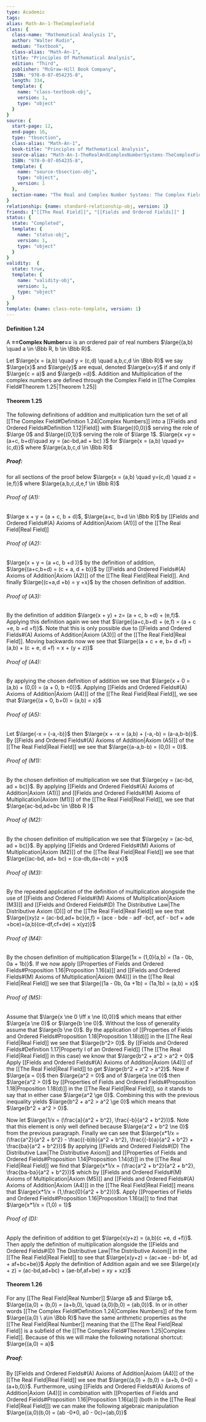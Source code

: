 ```yaml
---
type: Academic
tags:
alias: Math-An-1-TheComplexField
class: {
  class-name: "Mathematical Analysis 1",
  author: "Walter Rudin",
  medium: "Textbook",
  class-alias: "Math-An-1",
  title: "Principles Of Mathematical Analysis",
  edition: "Third",
  publisher: "McGraw-Hill Book Company",
  ISBN: "978-0-07-054235-8",
  length: 334,
  template: {
    name: "class-textbook-obj",
    version: 1,
    type: "object"
  }
}
source: {
  start-page: 12,
  end-page: 16,
  type: "tbsection",
  class-alias: "Math-An-1",
  book-title: "Principles of Mathematical Analysis",
  source-alias: "Math-An-1-TheRealAndComplexNumberSystems-TheComplexField",
  ISBN: "978-0-07-054235-8",
  template: {
    name: "source-tbsection-obj",
    type: "object",
    version: 1
  },
  section-name: "The Real and Complex Number Systems: The Complex Field"
}
relationship: {name: standard-relationship-obj, version: 1}
friends: ["[[The Real Field]]", "[[Fields and Ordered Fields]]" ]
status: {
  state: "Completed",
  template: {
    name: "status-obj",
    version: 1,
    type: "object"
  }
}
validity:  {
  state: true,
  template: {
    name: "validity-obj",
    version: 1,
    type: "object"
  }
}
template: {name: class-note-template, version: 1}
---
```

#### Definition 1.24
A **==Complex Number==** is an ordered pair of real numbers $\large{(a,b) \quad a \in \Bbb R, b \in \Bbb R}$.

Let $\large{x = (a,b) \quad y = (c,d) \quad a,b,c,d \in \Bbb R}$ we say $\large{x}$ and $\large{y}$ are equal, denoted $\large{x=y}$ if and only if $\large{c = a}$ and $\large{b =d}$. Addition and Multiplication of the complex numbers are defined through the Complex Field in [[The Complex Field#Theorem 1.25|Theorem 1.25]]
#### Theorem 1.25
The following definitions of addition and multiplication turn the set of all [[The Complex Field#Definition 1.24|Complex Numbers]] into a [[Fields and Ordered Fields#Definition 1.12|Field]] with $\large{(0,0)}$ serving the role of $\large 0$ and $\large{(0,1)}$ serving the role of $\large 1$. $\large{x +y = (a+c, b+d)\quad xy = (ac-bd,ad + bc) }$ for $\large{x = (a,b) \quad y=(c,d)}$ where $\large{a,b,c,d \in \Bbb R}$

##### Proof:
for all sections of the proof below $\large{x = (a,b) \quad y=(c,d) \quad z = (e,f)}$ where $\large{a,b,c,d,e,f \in \Bbb R}$ 
###### Proof of (A1): 
$\large x + y = (a + c, b + d)$, $\large{a+c, b+d \in \Bbb R}$ by [[Fields and Ordered Fields#(A) Axioms of Addition|Axiom (A1)]] of the [[The Real Field|Real Field]]

###### Proof of (A2):
$\large{x + y = (a +c, b +d )}$ by the definition of addition, $\large{(a+c,b+d) = (c + a, d + b)}$ by [[Fields and Ordered Fields#(A) Axioms of Addition|Axiom (A2)]] of the [[The Real Field|Real Field]]. And finally $\large{(c+a,d +b) = y +x}$ by the chosen definition of addition. 

###### Proof of (A3):
By the definition of addition $\large(x + y) + z= (a + c, b +d) + (e,f)$. Applying this definition again we see that $\large{(a+c,b+d) + (e,f) = (a + c +e, b +d +f)}$. Note that this is only possible due to [[Fields and Ordered Fields#(A) Axioms of Addition|Axiom (A3)]] of the [[The Real Field|Real Field]]. Moving backwards now we see that $\large{(a + c + e, b+ d +f) = (a,b) + (c + e, d +f) = x + (y + z)}$

###### Proof of (A4):
By applying the chosen definition of addition we see that $\large{x + 0 = (a,b) + (0,0) = (a + 0, b +0)}$. Applying [[Fields and Ordered Fields#(A) Axioms of Addition|Axiom (A4)]] of the [[The Real Field|Real Field]], we see that $\large{(a + 0, b+0) = (a,b) = x}$ 

###### Proof of (A5):
Let $\large{-x = (-a,-b)}$ then $\large{x + -x = (a,b) + (-a,-b) = (a-a,b-b)}$. By [[Fields and Ordered Fields#(A) Axioms of Addition|Axiom (A5)]] of the [[The Real Field|Real Field]] we see that $\large{(a-a,b-b) = (0,0) = 0}$.

###### Proof of (M1):
By the chosen definition of multiplication we see that $\large{xy = (ac-bd, ad + bc)}$. By applying [[Fields and Ordered Fields#(A) Axioms of Addition|Axiom (A1)]] and [[Fields and Ordered Fields#(M) Axioms of Multiplication|Axiom (M1)]] of the [[The Real Field|Real Field]], we see that $\large{ac-bd,ad+bc \in \Bbb R }$

###### Proof of (M2):
By the chosen definition of multiplication we see that $\large{xy = (ac-bd, ad + bc)}$. By applying [[Fields and Ordered Fields#(M) Axioms of Multiplication|Axiom (M2)]] of the [[The Real Field|Real Field]] we see that $\large{(ac-bd, ad+ bc) = (ca-db,da+cb) = yx}$ 

###### Proof of (M3):
By the repeated application of the definition of multiplication alongside the use of [[Fields and Ordered Fields#(M) Axioms of Multiplication|Axiom (M3)]] and [[Fields and Ordered Fields#(D) The Distributive Law|The Distributive Axiom (D)]] of the [[The Real Field|Real Field]] we see that $\large{(xy)z = (ac-bd,ad+ bc)(e,f) = (ace - bde - adf -bcf, acf - bcf + ade +bce)=(a,b)(ce-df,cf+de) = x(yz)}$ 
###### Proof of (M4):
By the chosen definition of multiplication $\large{1x = (1,0)(a,b) = (1a - 0b, 0a + 1b)}$. If we now apply [[Properties of Fields and Ordered Fields#Proposition 1.16|Proposition 1.16(a)]] and [[Fields and Ordered Fields#(M) Axioms of Multiplication|Axiom (M4)]] in the [[The Real Field|Real Field]] we see that $\large{(1a - 0b, 0a +1b) = (1a,1b) = (a,b) = x}$

###### Proof of (M5):
Assume that $\large{x \ne 0 \iff x \ne (0,0)}$ which means that either $\large{a \ne 0}$ or $\large{b \ne 0}$. Without the loss of generality assume that $\large{b \ne 0}$. By the application of [[Properties of Fields and Ordered Fields#Proposition 1.18|Proposition 1.18(d)]] in the [[The Real Field|Real Field]] we see that $\large{b^2> 0}$. By [[Fields and Ordered Fields#Definition 1.17|Property I of an Ordered Field]] (The [[The Real Field|Real Field]] in this case) we know that $\large{b^2 + a^2 > a^2 + 0}$ Apply [[Fields and Ordered Fields#(A) Axioms of Addition|Axiom (A4)]] of the [[The Real Field|Real Field]] to get $\large{b^2 + a^2 > a^2}$. Now if $\large{a = 0}$ then $\large{a^2 = 0}$ and of $\large{a \ne 0}$ then $\large{a^2 > 0}$ by [[Properties of Fields and Ordered Fields#Proposition 1.18|Proposition 1.18(d)]] in the [[The Real Field|Real Field]], so it stands to say that in either case $\large{a^2 \ge 0}$. Combining this with the previous inequality yields $\large{b^2 + a^2 > a^2 \ge 0}$ which means that $\large{b^2 + a^2 > 0}$.

Now let $\large{1/x = (\frac{a}{a^2 + b^2}, \frac{-b}{a^2 + b^2})}$. Note that this element is only well defined because $\large{a^2 + b^2 \ne 0}$ from the previous paragraph. Finally we can see that $\large{x*1/x = (\frac{a^2}{a^2 + b^2} - \frac{(-b)b}{a^2 + b^2}, \frac{(-b)a}{a^2 + b^2} + \frac{ba}{a^2 + b^2})}$ By applying [[Fields and Ordered Fields#(D) The Distributive Law|The Distributive Axiom]] and [[Properties of Fields and Ordered Fields#Proposition 1.14|Proposition 1.14(d)]] in the [[The Real Field|Real Field]] we find that $\large{x*1/x = (\frac{a^2 + b^2}{a^2 + b^2}, \frac{ba-ba}{a^2 + b^2})}$ which by [[Fields and Ordered Fields#(M) Axioms of Multiplication|Axiom (M5)]] and [[Fields and Ordered Fields#(A) Axioms of Addition|Axiom (A4)]] in the [[The Real Field|Real Field]] means that $\large{x*1/x = (1,\frac{0}{a^2 + b^2})}$. Apply [[Properties of Fields and Ordered Fields#Proposition 1.16|Proposition 1.16(a)]] to find that $\large{x*1/x = (1,0) = 1}$ 

###### Proof of (D):
Apply the definition of addition to get $\large{x(y+z) = (a,b)(c +e, d +f)}$. Then apply the definition of multiplication alongside the [[Fields and Ordered Fields#(D) The Distributive Law|The Distributive Axiom]] in the [[The Real Field|Real Field]] to see that $\large{x(y+z) = (ac+ae - bd- bf, ad + af+bc+be)}$ Apply the definition of Addition again and we see $\large{x(y + z) = (ac-bd,ad+bc) + (ae-bf,af+be) = xy + xz}$ 

#### Theorem 1.26
For any [[The Real Field|Real Number]] $\large a$ and $\large b$, $\large{(a,0) + (b,0) = (a+b,0), \quad (a,0)(b,0) = (ab,0)}$.
In or in other words [[The Complex Field#Definition 1.24|Complex Numbers]] of the form $\large{(a,0) \ a\in \Bbb R}$ have the same arithmetic properties as the [[The Real Field|Real Number]] meaning that the [[The Real Field|Real Field]] is a subfield of the [[The Complex Field#Theorem 1.25|Complex Field]]. Because of this we will make the following notational shortcut: $\large{(a,0) = a}$ 

##### Proof:
By [[Fields and Ordered Fields#(A) Axioms of Addition|Axiom (A4)]] of the [[The Real Field|Real Field]] we see that $\large{(a,0) + (b,0) = (a+b, 0+0) = (a+b,0)}$. Furthermore, using [[Fields and Ordered Fields#(A) Axioms of Addition|Axiom (A4)]] in combination with [[Properties of Fields and Ordered Fields#Proposition 1.16|Proposition 1.16(a)]] (both in the [[The Real Field|Real Field]]) we can make the following algebraic manipulation $\large{(a,0)(b,0) = (ab -0*0, a0 - 0c)=(ab,0)}$  